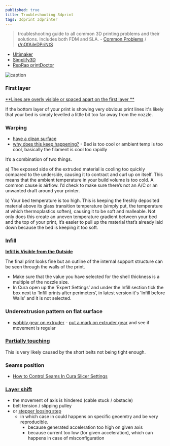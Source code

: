 ```yaml
---
published: true
title: Troubleshooting 3dprint
tags: 3dprint 3dprinter
---
```

> troubleshooting guide to all common 3D printing problems and their solutions. Includes both FDM and SLA. - [Common Problems](https://all3dp.com/1/common-3d-printing-problems-troubleshooting-3d-printer-issues/) / [r/nOfAileDPriNtS](https://www.reddit.com/r/nOfAileDPriNtS/comments/rypi2h/sometimes_you_have_to_move_the_goal_post_closer/?utm_source=share&utm_medium=web2x&context=3)

- [Ultimaker](https://support.3dverkstan.se/article/23-a-visual-ultimaker-troubleshooting-guide#stringing)
- [Simplify3D](https://www.simplify3d.com/support/print-quality-troubleshooting/#lines-on-the-side-of-print)
- [RepRap printDoctor](https://wiki.logre.eu/index.php/RepRap_printDoctor)

![caption](https://i.all3dp.com/cdn-cgi/image/fit=cover,w=1284,h=722,gravity=0.5x0.5,format=auto/wp-content/uploads/2017/10/26235005/problems.jpg)

### First layer
[**Lines are overly visible or spaced apart on the first layer **](https://support.3dverkstan.se/article/23-a-visual-ultimaker-troubleshooting-guide#bottomlayer)

If the bottom layer of your print is showing very obvious print lines it's likely that your bed is simply levelled a little bit too far away from the nozzle.

### Warping

- [have a clean surface](https://rigid.ink/blogs/news/3d-prints-warping-why-it-happens-and-how-to-prevent-it)
- [why does this keep happening?](https://www.reddit.com/r/3Dprinting/comments/wn6uaj/why_does_this_keep_happening/?utm_source=share&utm_medium=web2x&context=3) - Bed is too cool or ambient temp is too cool, basically the filament is cool too rapidly

It’s a combination of two things.

a) The exposed side of the extruded material is cooling too quickly compared to the underside, causing it to contract and curl up on itself. This means that the ambient temperature in your build volume is too cold. A common cause is airflow. I’d check to make sure there’s not an A/C or an unwanted draft around your printer.

b) Your bed temperature is too high. This is keeping the freshly deposited material above its glass transition temperature (simply put, the temperature at which thermoplastics soften), causing it to be soft and malleable. Not only does this create an uneven temperature gradient between your bed and the top of your print, it’s easier to pull up the material that’s already laid down because the bed is keeping it too soft.


### Infill
[**Infill is Visible from the Outside**](https://all3dp.com/1/common-3d-printing-problems-troubleshooting-3d-printer-issues/#infill-is-visible-from-the-outside)

The final print looks fine but an outline of the internal support structure can be seen through the walls of the print.
- Make sure that the value you have selected for the shell thickness is a multiple of the nozzle size.
- In Cura open up the ‘Expert Settings’ and under the Infill section tick the box next to ‘Infill prints after perimeters’, in latest version it's 'Infill before Walls' and it is not selected.

### Underextrusion pattern on flat surface
- [wobbly gear on extruder](https://youtu.be/a3oQy6v3MrA?t=444) - [put a mark on extruder gear](https://www.youtube.com/watch?v=RsZ3oAfyM0I) and see if movement is regular

### [Partially touching](https://support.3dverkstan.se/article/23-a-visual-ultimaker-troubleshooting-guide#wallspace_partial)

This is very likely caused by the short belts not being tight enough.

### Seams position
- [How to Control Seams In Cura Slicer Settings](https://www.youtube.com/watch?v=NU1kYEE3qrQ)

### [Layer shift](https://3dprinting.stackexchange.com/questions/7699/how-to-fix-y-layer-shift-on-creality-ender-3)

- the movement of axis is hindered (cable stuck / obstacle)
- belt tension / slipping pulley
- or [stepper loosing step](https://community.ultimaker.com/topic/25954-solved-layer-shifting-again/)
	- in which case in could happens on specific geoemtry and be very reproducible.
		- because generated acceleration too high on given axis
		- because current too low (for given acceleration), which can happens in case of misconfiguration
